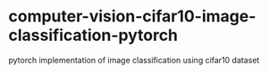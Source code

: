 # computer-vision-cifar10-image-classification-pytorch
pytorch implementation of image classification using cifar10 dataset
